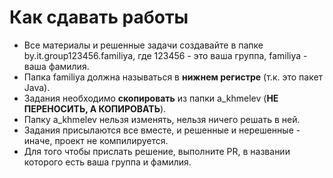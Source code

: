 # Как сдавать работы

- Все материалы и решенные задачи создавайте в папке by.it.group123456.familiya, где 123456 - это ваша группа, familiya - ваша фамилия.
- Папка familiya должна называться в **нижнем регистре** (т.к. это пакет Java).
- Задания необходимо **скопировать** из папки a_khmelev (**НЕ ПЕРЕНОСИТЬ, А КОПИРОВАТЬ**).
- Папку a_khmelev нельзя изменять, нельзя ничего решать в ней.
- Задания присылаются все вместе, и решенные и нерешенные - иначе, проект не компилируется.
- Для того чтобы прислать решение, выполните PR, в названии которого есть ваша группа и фамилия.
